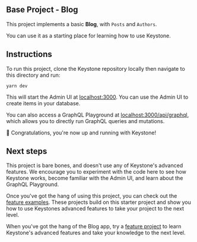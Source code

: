 ## Base Project - Blog

This project implements a basic **Blog**, with `Posts` and `Authors`.

You can use it as a starting place for learning how to use Keystone.

## Instructions

To run this project, clone the Keystone repository locally then navigate to this directory and run:

```shell
yarn dev
```

This will start the Admin UI at [localhost:3000](http://localhost:3000).
You can use the Admin UI to create items in your database.

You can also access a GraphQL Playground at [localhost:3000/api/graphql](http://localhost:3000/api/graphql), which allows you to directly run GraphQL queries and mutations.

🚀 Congratulations, you're now up and running with Keystone!

## Next steps

This project is bare bones, and doesn't use any of Keystone's advanced features.
We encourage you to experiment with the code here to see how Keystone works, become familiar with the Admin UI, and learn about the GraphQL Playground.

Once you've got the hang of using this project, you can check out the [feature examples](../).
These projects build on this starter project and show you how to use Keystones advanced features to take your project to the next level.

When you've got the hang of the Blog app, try a [feature project](../) to learn Keystone's advanced features and take your knowledge to the next level.
